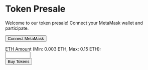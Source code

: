 <p><br><br><br>  <meta charset="UTF-8"><br>  <meta name="viewport" content="width=device-width, initial-scale=1.0"><br>  <title>Token Presale</title></p><style>    body {<br>      font-family: Arial, sans-serif;<br>      margin: 0;<br>      padding: 20px;<br>      background-color: #f4f4f9;<br>      color: #333;<br>    }<br>    h1 {<br>      color: #4CAF50;<br>    }<br>    form {<br>      background: #fff;<br>      padding: 20px;<br>      border-radius: 8px;<br>      box-shadow: 0 2px 4px rgba(0, 0, 0, 0.1);<br>      max-width: 400px;<br>      margin: 20px auto;<br>    }<br>    label {<br>      display: block;<br>      margin-bottom: 8px;<br>      font-weight: bold;<br>    }<br>    input[type="number"] {<br>      width: 100%;<br>      padding: 10px;<br>      margin-bottom: 20px;<br>      border: 1px solid #ccc;<br>      border-radius: 4px;<br>      font-size: 16px;<br>    }<br>    button {<br>      background-color: #4CAF50;<br>      color: white;<br>      padding: 10px 20px;<br>      border: none;<br>      border-radius: 4px;<br>      cursor: pointer;<br>      font-size: 16px;<br>    }<br>    button:hover {<br>      background-color: #45a049;<br>    }<br>    #connectButton {<br>      margin-bottom: 20px;<br>    }<br>    .message {<br>      margin-top: 20px;<br>      padding: 10px;<br>      border-radius: 4px;<br>      text-align: center;<br>    }<br>    .success {<br>      background-color: #d4edda;<br>      color: #155724;<br>    }<br>    .error {<br>      background-color: #f8d7da;<br>      color: #721c24;<br>    }<br>  </style><p><br></p><h1>Token Presale</h1><p>Welcome to our token presale! Connect your MetaMask wallet and participate.</p><p><!-- MetaMask Bağlantı Butonu --></p><p>  <button id="connectButton">Connect MetaMask</button></p><p><!-- Token Satın Alma Formu --></p><form id="buyTokensForm">    <label for="ethAmount">ETH Amount (Min: 0.003 ETH, Max: 0.15 ETH):</label><br>    <input type="number" id="ethAmount" step="0.001" min="0.003" max="0.15" required><br>    <button type="submit">Buy Tokens</button><br>  </form><p><!-- Mesaj Gösterme Alanı --></p><div id="message" class="message"></div><p><!-- Ethers.js Kütüphanesi --></p><p>  <script src="https://cdn.ethers.io/lib/ethers-5.2.umd.min.js"></script><br><br>  <script><br>    // Sözleşme ABI'si<br>    const presaleContractABI = [<br>      // [{"inputs":[{"internalType":"adres","name":"_tokenAddress","type":"adres"},{"internalType":"uint256","name":"_startTime","type":"uint256"},{"internalType":"uint256","name":"_endTime","type":"uint256"}],"stateMutability":"ödenemez","type":"oluşturucu"},{"anonymous":false,"inputs":[{"indexed":false,"internalType":"uint256","name":"amountToken","type":"uint256"},{"indexed":false,"internalTy pe":"uint256","name":"amountETH","type":"uint256"}],"name":"LiquidityAdded","type":"event"},{"anonymous":false,"inputs":[{"indexed":false,"internalType":"uint256","name":"totalETH","type":"uint256"},{"indexed":false,"internalType":"uint256","name":"totalTokens","type":"uint256"}],"name":"PresaleEnded","type":"event"},{"anonymous":false,"inputs":[{"indexed":false,"internalType":"uint256","name": "toplamYükseltildi","type":"uint256"}],"name":"SoftcapReached","type":"olay"},{"anonymous":false,"inputs":[{"indexed":true,"internalType":"adres","name":"kullanıcı","type":"adres"},{"indexed":false,"internalType":"uint256","name":"miktar","type":"uint256"}],"name":"Talep Edilen Jetonlar","type":"olay"},{"anonymous":false,"inputs":[{"indexed":true,"internalType":"adres","name":"alıcı","type":"adres"},{"i ndexed":false,"internalType":"uint256","name":"ethAmount","type":"uint256"},{"indexed":false,"internalType":"uint256","name":"tokenAmount","type":"uint256"}],"name":"TokenSatınAlındı","type":"event"},{"anonymous":false,"inputs":[{"indexed":true,"internalType":"address","name":"owner","type":"address"},{"indexed":false,"internalType":"uint256","name":"amount","type":"uint256"}],"name":"Çekildi","type":"event"},{"inputs":[],"name":"buyTokens","outputs":[],"stateMutability":"payable","type":"function"},{"inputs":[{"internalType":"address","name":"","type":"address"}],"name":"claimTimes","outputs":[{"internalType":"uint256","name":"","type":"uint256"}],"stateMutability":"view","type":"function"},{"inputs":[],"name":"claimTokens","outputs":[],"stateMutability":"nonpayabl e","type":"function"},{"inputs":[{"internalType":"address","name":"","type":"address"}],"name":"katkılar","outputs":[{"internalType":"uint256","name":"","type":"uint256"}],"stateMutability":"view","type":"function"},{"inputs":[],"name":"endTime","outputs":[{"internalType":"uint256","name":"","type":"uint256"}],"stateMutability":"view","type":"function"},{"inputs":[],"name ":"finalizePresale","çıktılar":[],"durumDeğişebilirliği":"ödenemez","tür":"işlev"},{"girişler":[],"ad":"sertkapasite","çıktılar":[{"dahiliTür":"uint256","ad":"","tür":"uint256"}],"durumDeğişebilirliği":"görünüm","tür":"işlev"},{"girişler":[],"ad":"likiditeEklendi","çıktılar":[{"dahiliTür":"bool","ad":"","tür":"bool"}],"durumDeğişebilirliği":"görünüm","tür":"işlev"},{"girişler":[],"n ame":"liquidityReserve","çıktılar":[{"internalType":"uint256","ad":"","type":"uint256"}],"stateMutability":"görünüm","type":"işlev"},{"inputs":[{"internalType":"adres","name":"","type":"adres"}],"name":"lockedTokens","çıktılar":[{"internalType":"uint256","ad":"","type":"uint256"}],"stateMutability":"görünüm","type":"işlev"},{"inputs":[],"name":"maxContribution","çıktılar":[{"internalType":"uint256","name":"","type":"uint256"}],"stateMutability":"görünüm","type":"işlev"},{"inputs":[],"name":"minContribution","outputs":[{"internalType":"uint256","name":"","type":"uint256"}],"stateMutability":"görünüm","type":"işlev"},{"inputs":[],"name":"sahip","outputs":[{"internalType":"adres","name":"","type":"adres"}],"stateMutability":"görünüm","type":"işlev"},{"inputs":[],"name":"oran","outputs":[{"internal Tür":"uint256","ad":"","tür":"uint256"}],"durumDeğişebilirliği":"görünüm","tür":"işlev"},{"girişler":[],"ad":"softcap","çıktılar":[{"internalType":"uint256","ad":"","tür":"uint256"}],"durumDeğişebilirliği":"görünüm","tür":"işlev"},{"girişler":[],"ad":"başlangıçZamanı","çıktılar":[{"internalType":"uint256","ad":"","tür":"uint256"}],"durumDeğişebilirliği":"görünüm","tür":"işlev"},{"girişler":[],"ad":"belirteç","çıktılar":[{"internalType":"sözleşme IERC20","name":"","type":"adres"}],"stateMutability":"görünüm","type":"işlev"},{"girişler":[],"name":"toplamYükseltilen","çıktılar":[{"internalType":"uint256","name":"","type":"uint256"}],"stateMutability":"görünüm","type":"işlev"},{"girişler":[],"name":"toplamSatılıkJetonlar","çıktılar":[{"internalType":"uint256","name":"","type":"uint256 "}],"stateMutability":"görünüm","type":"işlev"},{"girişler":[],"name":"uniswapRouter","çıktılar":[{"internalType":"adres","name":"","type":"adres"}],"stateMutability":"görünüm","type":"işlev"},{"girişler":[],"name":"ETH çek","çıktılar":[],"stateMutability":"ödenemez","type":"işlev"},{"girişler":[],"name":"Token çek","çıktılar":[],"durumDeğişebilirliği":"ödenemez","tür":"işlev"},{"durumDeğişebilirliği":"ödenebilir","tür":"al"}]<br>    ];<br><br>    // Sözleşme Adresi<br>    const presaleContractAddress = "0xYourPresaleContractAddress"; // 0x951AfD9E496030Fb24a55c55C5a2f2f1520Bdfa5<br><br>    // MetaMask Bağlantısı<br>    const connectButton = document.getElementById('connectButton');<br>    const buyTokensForm = document.getElementById('buyTokensForm');<br>    const messageDiv = document.getElementById('message');<br><br>    let userAddress = null;<br><br>    // MetaMask Bağlantısını Yönet<br>    connectButton.addEventListener('click', async () => {<br>      if (typeof window.ethereum !== 'undefined') {<br>        try {<br>          const accounts = await ethereum.request({ method: 'eth_requestAccounts' });<br>          userAddress = accounts[0];<br>          showMessage(`Connected: ${userAddress}`, 'success');<br>        } catch (error) {<br>          showMessage(`Error connecting to MetaMask: ${error.message}`, 'error');<br>        }<br>      } else {<br>        showMessage('MetaMask is not installed!', 'error');<br>      }<br>    });<br><br>    // Token Satın Alma İşlemi<br>    buyTokensForm.addEventListener('submit', async (e) => {<br>      e.preventDefault();<br>      if (!userAddress) {<br>        showMessage('Please connect your MetaMask wallet first.', 'error');<br>        return;<br>      }<br><br>      const ethAmount = document.getElementById('ethAmount').value;<br>      const weiAmount = ethers.utils.parseEther(ethAmount);<br><br>      if (typeof window.ethereum !== 'undefined') {<br>        const provider = new ethers.providers.Web3Provider(window.ethereum);<br>        const signer = provider.getSigner();<br>        const presaleContract = new ethers.Contract(presaleContractAddress, presaleContractABI, signer);<br><br>        try {<br>          const tx = await presaleContract.buyTokens({ value: weiAmount });<br>          await tx.wait();<br>          showMessage('Tokens purchased successfully!', 'success');<br>        } catch (error) {<br>          showMessage(`Error purchasing tokens: ${error.message}`, 'error');<br>        }<br>      } else {<br>        showMessage('MetaMask is not installed!', 'error');<br>      }<br>    });<br><br>    // Mesaj Gösterme Fonksiyonu<br>    function showMessage(message, type) {<br>      messageDiv.textContent = message;<br>      messageDiv.className = `message ${type}`;<br>    }<br>  </script><br><br></p>
